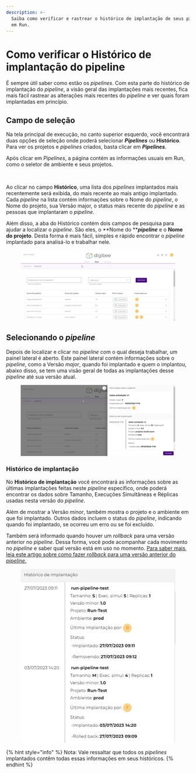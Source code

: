 ```yaml
---
description: >-
  Saiba como verificar e rastrear o histórico de implantação de seus pipelines
  em Run.
---
```


# Como verificar o Histórico de implantação do pipeline

É sempre útil saber como estão os _pipelines_. Com esta parte do histórico de implantação do _pipeline_, a visão geral das implantações mais recentes, fica mais fácil rastrear as alterações mais recentes do _pipeline_ e ver quais foram implantadas em princípio.

## Campo de seleção

Na tela principal de execução, no canto superior esquerdo, você encontrará duas opções de seleção onde poderá selecionar _**Pipelines**_ ou **Histórico**. Para ver os projetos e _pipelines_ criados, basta clicar em _**Pipelines**_.&#x20;

Após clicar em _Pipelines_, a página contém as informações usuais em Run, como o seletor de ambiente e seus projetos.

<figure><img src="../../.gitbook/assets/01 - Página principal.jpg" alt=""><figcaption></figcaption></figure>

Ao clicar no campo **Histórico**, uma lista dos _pipelines_ implantados mais recentemente será exibida, do mais recente ao mais antigo implantado. Cada _pipeline_ na lista contém informações sobre o Nome do _pipeline_, o Nome do projeto, sua Versão major, o status mais recente do _pipeline_ e as pessoas que implantaram o _pipeline_.

Além disso, a aba do Histórico contém dois campos de pesquisa para ajudar a localizar o _pipeline_. São eles, o **Nome do **_**pipeline**_ e o **Nome do projeto**. Desta forma é mais fácil, simples e rápido encontrar o _pipeline_ implantado para analisá-lo e trabalhar nele.

<figure><img src="../../.gitbook/assets/02 - Página de histórico.jpg" alt=""><figcaption></figcaption></figure>

## Selecionando o _pipeline_

Depois de localizar e clicar no _pipeline_ com o qual deseja trabalhar, um painel lateral é aberto. Este painel lateral contém informações sobre o _pipeline_, como a Versão _major_, quando foi implantado e quem o implantou, abaixo disso, se tem uma visão geral de todas as implantações desse _pipeline_ até sua versão atual.

<figure><img src="../../.gitbook/assets/03 - folha lateral.jpg" alt=""><figcaption></figcaption></figure>

### Histórico de implantação

No **Histórico de implantação** você encontrará as informações sobre as últimas implantações feitas neste _pipeline_ específico, onde poderá encontrar os dados sobre Tamanho, Execuções Simultâneas e Réplicas usadas nesta versão do _pipeline_.

Além de mostrar a Versão _minor_, também mostra o projeto e o ambiente em que foi implantado. Outros dados incluem o status do _pipeline_, indicando quando foi implantado, se ocorreu um erro ou se foi excluído.

Também será informado quando houver um _rollback_ para uma versão anterior no _pipeline_. Dessa forma, você pode acompanhar cada movimento no _pipeline_ e saber qual versão está em uso no momento. [Para saber mais, leia este artigo sobre como fazer _rollback_ para uma versão anterior do _pipeline_.](https://docs.digibee.com/documentation/v/pt-br/run/deployment/how-to-rollback-to-a-previous-deployment-version-restricted-beta)

<figure><img src="../../.gitbook/assets/Rollback historico.jpg" alt=""><figcaption></figcaption></figure>

{% hint style="info" %}
Nota: Vale ressaltar que todos os _pipelines_ implantados contêm todas essas informações em seus históricos.
{% endhint %}
